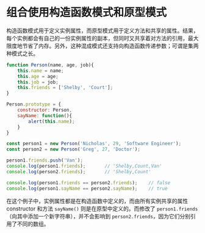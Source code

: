# 组合使用构造函数模式和原型模式

构造函数模式用于定义实例属性，而原型模式用于定义方法和共享的属性。结果，每个实例都会有自己的一份实例属性的副本，但同时又共享着对方法的引用，最大限度地节省了内存。另外，这种混成模式还支持向构造函数传递参数；可谓是集两种模式之长。

```js
function Person(name, age, job){
    this.name = name;
    this.age = age;
    this.job = job;
    this.friends = ['Shelby', 'Court'];
}

Person.prototype = {
    constructor: Person,
    sayName: function(){
        alert(this.name);
    }
}

const person1 = new Person('Nicholas', 29, 'Software Engineer');
const person2 = new Person('Greg', 27, 'Doctor');

person1.friends.push('Van');
console.log(person1.friends);		// 'Shelby,Count,Van'
console.log(person2.friends);		// 'Shelby,Count'

console.log(person1.friends == person2.friends);	// false
console.log(person1.sayName == person2.sayName);	// true
```

在这个例子中，实例属性都是在构造函数中定义的，而由所有实例共享的属性 constructor 和方法 `sayName()` 则是在原型中定义的。而修改了 `person1.friends`（向其中添加一个新字符串），并不会影响到 `person2.friends`，因为它们分别引用了不同的数组。